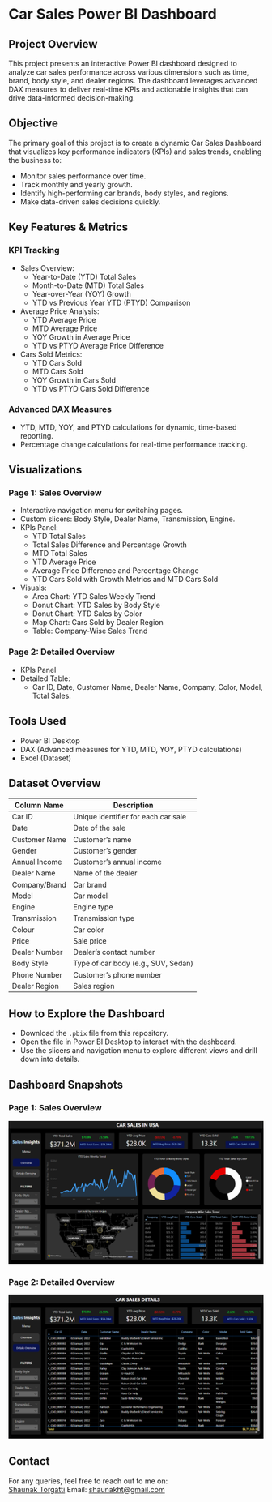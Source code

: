 # Car Sales Power BI Dashboard

## Project Overview
This project presents an interactive Power BI dashboard designed to analyze car sales performance across various dimensions such as time, brand, body style, and dealer regions. The dashboard leverages advanced DAX measures to deliver real-time KPIs and actionable insights that can drive data-informed decision-making.

## Objective
The primary goal of this project is to create a dynamic Car Sales Dashboard that visualizes key performance indicators (KPIs) and sales trends, enabling the business to:
- Monitor sales performance over time.
- Track monthly and yearly growth.
- Identify high-performing car brands, body styles, and regions.
- Make data-driven sales decisions quickly.

## Key Features & Metrics

### KPI Tracking
- Sales Overview:
   - Year-to-Date (YTD) Total Sales
   - Month-to-Date (MTD) Total Sales
   - Year-over-Year (YOY) Growth
   - YTD vs Previous Year YTD (PTYD) Comparison
- Average Price Analysis:
   - YTD Average Price
   - MTD Average Price
   - YOY Growth in Average Price
   - YTD vs PTYD Average Price Difference
- Cars Sold Metrics:
   - YTD Cars Sold
   - MTD Cars Sold
   - YOY Growth in Cars Sold
   - YTD vs PTYD Cars Sold Difference

### Advanced DAX Measures
- YTD, MTD, YOY, and PTYD calculations for dynamic, time-based reporting.
- Percentage change calculations for real-time performance tracking.

## Visualizations

### Page 1: Sales Overview
- Interactive navigation menu for switching pages.
- Custom slicers: Body Style, Dealer Name, Transmission, Engine.
- KPIs Panel:
   - YTD Total Sales
   - Total Sales Difference and Percentage Growth
   - MTD Total Sales
   - YTD Average Price
   - Average Price Difference and Percentage Change
   - YTD Cars Sold with Growth Metrics and MTD Cars Sold
- Visuals:
   - Area Chart: YTD Sales Weekly Trend
   - Donut Chart: YTD Sales by Body Style
   - Donut Chart: YTD Sales by Color
   - Map Chart: Cars Sold by Dealer Region
   - Table: Company-Wise Sales Trend  

### Page 2: Detailed Overview
- KPIs Panel
- Detailed Table:
   - Car ID, Date, Customer Name, Dealer Name, Company, Color, Model, Total Sales.

## Tools Used
- Power BI Desktop
- DAX (Advanced measures for YTD, MTD, YOY, PTYD calculations)
- Excel (Dataset)

## Dataset Overview
| Column Name | Description |
|-------------|-------------|
| Car ID | Unique identifier for each car sale |
| Date | Date of the sale |
| Customer Name | Customer’s name |
| Gender | Customer’s gender |
| Annual Income | Customer’s annual income |
| Dealer Name | Name of the dealer |
| Company/Brand | Car brand |
| Model | Car model |
| Engine | Engine type |
| Transmission | Transmission type |
| Colour | Car color |
| Price | Sale price |
| Dealer Number | Dealer’s contact number |
| Body Style | Type of car body (e.g., SUV, Sedan) |
| Phone Number | Customer’s phone number |
| Dealer Region | Sales region |

## How to Explore the Dashboard
- Download the `.pbix` file from this repository.
- Open the file in Power BI Desktop to interact with the dashboard.
- Use the slicers and navigation menu to explore different views and drill down into details.

## Dashboard Snapshots
### Page 1: Sales Overview
![Sales Overview](images/CarSales_Overview.png)

### Page 2: Detailed Overview
![Detailed Overview](images/CarSales_Details.png)

## Contact
For any queries, feel free to reach out to me on:  
[Shaunak Torgatti](www.linkedin.com/in/shaunaktorgatti)
Email: shaunakht@gmail.com
